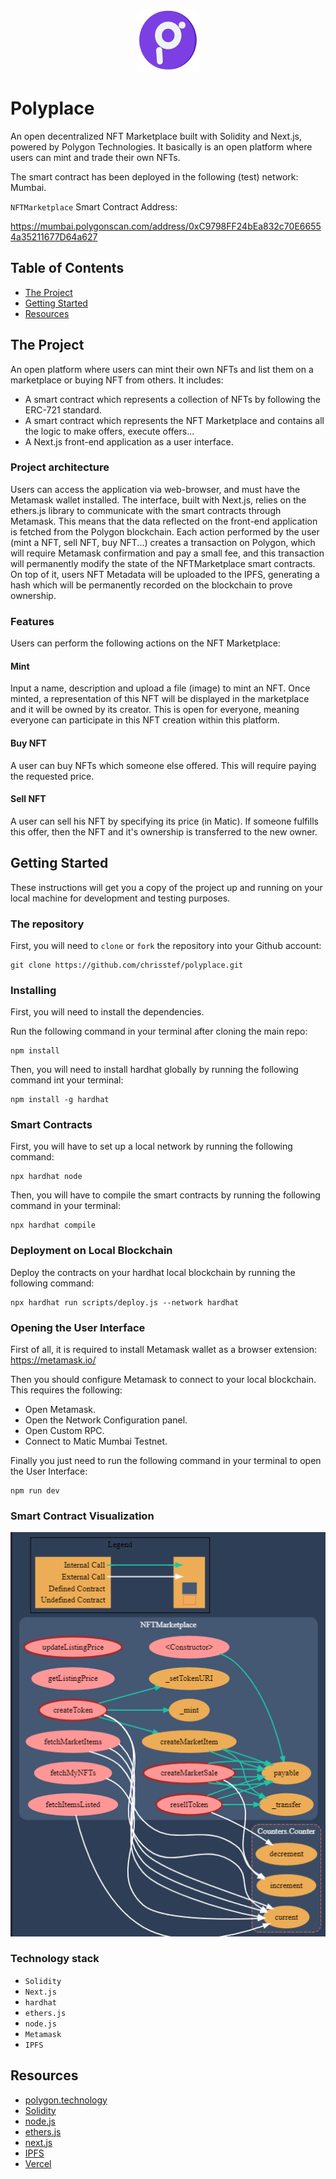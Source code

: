 <p align="center">
<img src="/assets/logo02.png" alt="Alt text logo" title="Logo" width="100px" height="100px">
</p>

# Polyplace

An open decentralized NFT Marketplace built with Solidity and Next.js, powered by Polygon Technologies. It basically is an open platform where users can mint and trade their own NFTs.

The smart contract has been deployed in the following (test) network: Mumbai.

`NFTMarketplace` Smart Contract Address:

https://mumbai.polygonscan.com/address/0xC9798FF24bEa832c70E66554a35211677D64a627

## Table of Contents

- [The Project](#the-project)
- [Getting Started](#getting-started)
- [Resources](#resources)

## The Project

An open platform where users can mint their own NFTs and list them on a marketplace or buying NFT from others. It includes:

- A smart contract which represents a collection of NFTs by following the ERC-721 standard.
- A smart contract which represents the NFT Marketplace and contains all the logic to make offers, execute offers...
- A Next.js front-end application as a user interface.

### Project architecture

Users can access the application via web-browser, and must have the Metamask wallet installed. The interface, built with Next.js, relies on the ethers.js library to communicate with the smart contracts through Metamask. This means that the data reflected on the front-end application is fetched from the Polygon blockchain. Each action performed by the user (mint a NFT, sell NFT, buy NFT...) creates a transaction on Polygon, which will require Metamask confirmation and pay a small fee, and this transaction will permanently modify the state of the NFTMarketplace smart contracts. On top of it, users NFT Metadata will be uploaded to the IPFS, generating a hash which will be permanently recorded on the blockchain to prove ownership.

### Features

Users can perform the following actions on the NFT Marketplace:

#### Mint

Input a name, description and upload a file (image) to mint an NFT. Once minted, a representation of this NFT will be displayed in the marketplace and it will be owned by its creator. This is open for everyone, meaning everyone can participate in this NFT creation within this platform. 

#### Buy NFT

A user can buy NFTs which someone else offered. This will require paying the requested price.

#### Sell NFT

A user can sell his NFT by specifying its price (in Matic). If someone fulfills this offer, then the NFT and it's ownership is transferred to the new owner. 


## Getting Started

These instructions will get you a copy of the project up and running on your local machine for development and testing purposes.

### The repository

First, you will need to `clone` or `fork` the repository into your Github account:

```
git clone https://github.com/chrisstef/polyplace.git
```

### Installing

First, you will need to install the dependencies.

Run the following command in your terminal after cloning the main repo:

```
npm install
```

Then, you will need to install hardhat globally by running the following command int your terminal:

```
npm install -g hardhat
```

### Smart Contracts

First, you will have to set up a local network by running the following command:

```
npx hardhat node
```

Then, you will have to compile the smart contracts by running the following command in your terminal:

```
npx hardhat compile
```

### Deployment on Local Blockchain

Deploy the contracts on your hardhat local blockchain by running the following command:

```
npx hardhat run scripts/deploy.js --network hardhat
```

### Opening the User Interface

First of all, it is required to install Metamask wallet as a browser extension: https://metamask.io/

Then you should configure Metamask to connect to your local blockchain. This requires the following:
- Open Metamask.
- Open the Network Configuration panel.
- Open Custom RPC.
- Connect to Matic Mumbai Testnet.

Finally you just need to run the following command in your terminal to open the User Interface:

```
npm run dev
```

### Smart Contract Visualization

<p align="center">
<img src="/assets/NftViz.png" alt="SCV" title="Smart Contract Visualization">
</p>


### Technology stack

- `Solidity`
- `Next.js`
- `hardhat`
- `ethers.js`
- `node.js`
- `Metamask`
- `IPFS`


## Resources

- [polygon.technology](https://polygon.technology/)
- [Solidity](https://docs.soliditylang.org/en/v0.8.15/)
- [node.js](https://nodejs.org/)
- [ethers.js](https://docs.ethers.io/v5/)
- [next.js](https://nextjs.org/)
- [IPFS](https://ipfs.io/)
- [Vercel](https://vercel.com/new?utm_medium=default-template&filter=next.js&utm_source=create-next-app&utm_campaign=create-next-app-readme)
